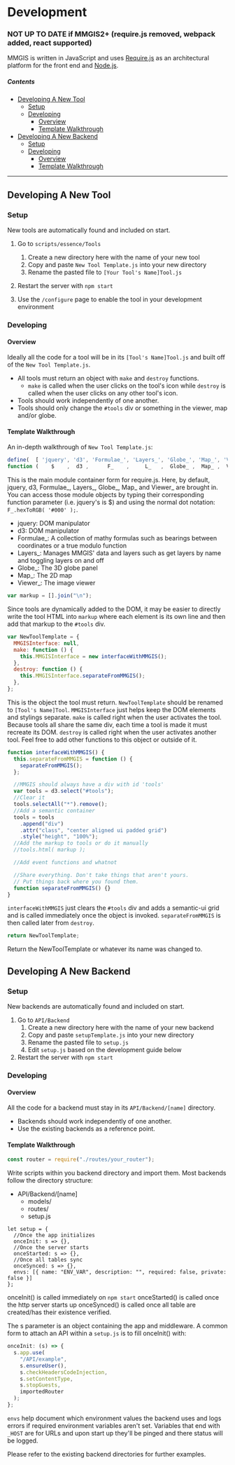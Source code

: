 # Development

### NOT UP TO DATE if MMGIS2+ (require.js removed, webpack added, react supported)

MMGIS is written in JavaScript and uses [Require.js](http://requirejs.org/) as an architectural platform for the front end and [Node.js](https://nodejs.org/).

##### Contents

- [Developing A New Tool](#developing-a-new-tool)
  - [Setup](#setup)
  - [Developing](#developing)
    - [Overview](#overview)
    - [Template Walkthrough](#template-walkthrough)
- [Developing A New Backend](#developing-a-new-tool)
  - [Setup](#setup)
  - [Developing](#developing)
    - [Overview](#overview)
    - [Template Walkthrough](#template-walkthrough)

---

## Developing A New Tool

### Setup

New tools are automatically found and included on start.

1. Go to `scripts/essence/Tools`
   1. Create a new directory here with the name of your new tool
   1. Copy and paste `New Tool Template.js` into your new directory
   1. Rename the pasted file to `[Your Tool's Name]Tool.js`
1. Restart the server with `npm start`

1. Use the `/configure` page to enable the tool in your development environment

### Developing

#### Overview

Ideally all the code for a tool will be in its `[Tool's Name]Tool.js` and built off of the `New Tool Template.js`.

- All tools must return an object with `make` and `destroy` functions.
  - `make` is called when the user clicks on the tool's icon while `destroy` is called when the user clicks on any other tool's icon.
- Tools should work independently of one another.
- Tools should only change the `#tools` div or something in the viewer, map and/or globe.

#### Template Walkthrough

An in-depth walkthrough of `New Tool Template.js`:

```javascript
define(  [ 'jquery', 'd3', 'Formulae_', 'Layers_', 'Globe_', 'Map_', 'Viewer_' ],
function (    $    ,  d3 ,      F_    ,     L_   ,  Globe_ ,  Map_ ,  Viewer_  ) {
```

This is the main module container form for require.js. Here, by default, jquery, d3, Formulae\_, Layers\_, Globe\_, Map\_ and Viewer\_ are brought in. You can access those module objects by typing their corresponding function parameter (i.e. jquery's is \$) and using the normal dot notation: `F_.hexToRGB( '#000' );`.

- jquery: DOM manipulator
- d3: DOM manipulator
- Formulae\_: A collection of mathy formulas such as bearings between coordinates or a true modulo function
- Layers\_: Manages MMGIS' data and layers such as get layers by name and toggling layers on and off
- Globe\_: The 3D globe panel
- Map\_: The 2D map
- Viewer\_: The image viewer

```javascript
var markup = [].join("\n");
```

Since tools are dynamically added to the DOM, it may be easier to directly write the tool HTML into `markup` where each element is its own line and then add that markup to the `#tools` div.

```javascript
var NewToolTemplate = {
  MMGISInterface: null,
  make: function () {
    this.MMGISInterface = new interfaceWithMMGIS();
  },
  destroy: function () {
    this.MMGISInterface.separateFromMMGIS();
  },
};
```

This is the object the tool must return. `NewToolTemplate` should be renamed to `[Tool's Name]Tool`. `MMGISInterface` just helps keep the DOM elements and stylings separate. `make` is called right when the user activates the tool. Because tools all share the same div, each time a tool is made it must recreate its DOM. `destroy` is called right when the user activates another tool. Feel free to add other functions to this object or outside of it.

```javascript
function interfaceWithMMGIS() {
  this.separateFromMMGIS = function () {
    separateFromMMGIS();
  };

  //MMGIS should always have a div with id 'tools'
  var tools = d3.select("#tools");
  //Clear it
  tools.selectAll("*").remove();
  //Add a semantic container
  tools = tools
    .append("div")
    .attr("class", "center aligned ui padded grid")
    .style("height", "100%");
  //Add the markup to tools or do it manually
  //tools.html( markup );

  //Add event functions and whatnot

  //Share everything. Don't take things that aren't yours.
  // Put things back where you found them.
  function separateFromMMGIS() {}
}
```

`interfaceWithMMGIS` just clears the `#tools` div and adds a semantic-ui grid and is called immediately once the object is invoked. `separateFromMMGIS` is then called later from `destroy`.

```javascript
return NewToolTemplate;
```

Return the NewToolTemplate or whatever its name was changed to.

## Developing A New Backend

### Setup

New backends are automatically found and included on start.

1. Go to `API/Backend`
   1. Create a new directory here with the name of your new backend
   1. Copy and paste `setupTemplate.js` into your new directory
   1. Rename the pasted file to `setup.js`
   1. Edit `setup.js` based on the development guide below
1. Restart the server with `npm start`

### Developing

#### Overview

All the code for a backend must stay in its `API/Backend/[name]` directory.

- Backends should work independently of one another.
- Use the existing backends as a reference point.

#### Template Walkthrough

```javascript
const router = require("./routes/your_router");
```

Write scripts within you backend directory and import them. Most backends follow the directory structure:

- API/Backend/[name]
  - models/
  - routes/
  - setup.js

```
let setup = {
  //Once the app initializes
  onceInit: s => {},
  //Once the server starts
  onceStarted: s => {},
  //Once all tables sync
  onceSynced: s => {},
  envs: [{ name: "ENV_VAR", description: "", required: false, private: false }]
};
```

onceInit() is called immediately on `npm start`
onceStarted() is called once the http server starts up
onceSynced() is called once all table are created/has their existence verified.

The s parameter is an object containing the app and middleware. A common form to attach an API within a `setup.js` is to fill onceInit() with:

```javascript
onceInit: (s) => {
  s.app.use(
    "/API/example",
    s.ensureUser(),
    s.checkHeadersCodeInjection,
    s.setContentType,
    s.stopGuests,
    importedRouter
  );
};
```

`envs` help document which environment values the backend uses and logs errors if required environment variables aren't set. Variables that end with `_HOST` are for URLs and upon start up they'll be pinged and there status will be logged.

Please refer to the existing backend directories for further examples.
